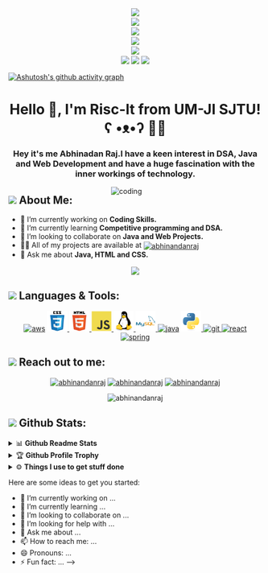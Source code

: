 
<div align="center"> <img src="https://metrics.lecoq.io/Risc-lt?template=classic&config.timezone=Asia%2FShanghai"> </div>

<div align="center"> <img height="137px" src="https://github-readme-stats.vercel.app/api?username=Risc-lt&hide_title=true&hide_border=true&show_icons=trueline_height=21&text_color=000&icon_color=000&bg_color=0,ea6161,ffc64d,fffc4d,52fa5a&theme=graywhite" /> </div>

<div align="center"> <img src="https://github-readme-stats.vercel.app/api/top-langs/?username=Risc-lt&hide_title=true&hide_border=true&layout=compact&langs_count=6&text_color=000&icon_color=fff&bg_color=0,52fa5a,4dfcff,c64dff&theme=graywhite" /> </div>

<div align="center"> <img src="https://stats.justsong.cn/api/leetcode/?username=Risc-lt"> </div>

<div align="center"> <img src="https://github-profile-trophy.vercel.app/?username=Risc-lt" /> </div>

<div align="center"> <img src="https://img.shields.io/badge/-HTML5-E34F26?style=flat-square&logo=html5&logoColor=white" /> <img src="https://img.shields.io/badge/-CSS3-1572B6?style=flat-square&logo=css3" /> <img src="https://img.shields.io/badge/-JavaScript-oringe?style=flat-square&logo=javascript" /> </div>

[![Ashutosh's github activity graph](https://github-readme-activity-graph.vercel.app/graph?username=Risc-lt&theme=react-dark)](https://github.com/ashutosh00710/github-readme-activity-graph)


<h1 align="center">Hello 👋, I'm Risc-lt from UM-JI SJTU! ʕ •ᴥ•ʔ 🎯️🚀️</h1>
<h3 align="center">Hey it's me Abhinadan Raj.I have a keen interest in DSA, Java and Web Development and have a huge fascination with the inner workings of technology.</h3>

<img align="right" alt="coding" width="300" src="https://media.giphy.com/media/lP8xu5t2DLGG045H8F/giphy.gif">

## <img src="https://media.giphy.com/media/WUlplcMpOCEmTGBtBW/giphy.gif" width="40"> **About Me:**

- 🔭 I’m currently working on **Coding Skills.**
- 🌱 I’m currently learning **Competitive programming and DSA.**
- 👯 I’m looking to collaborate on **Java and Web Projects.**
- 👨‍💻 All of my projects are available at <a href="https://github.com/abhinandanraj?tab=repositories" target="blank"><img align="center" src="https://raw.githubusercontent.com/rahuldkjain/github-profile-readme-generator/master/src/images/icons/Social/github.svg" alt="abhinandanraj" height="30" width="40" /></a>
- 💬 Ask me about **Java, HTML and CSS.**

<p align="center">
   <img align="center" src="https://github-readme-streak-stats.herokuapp.com/?user=abhinandanraj&theme=radical&hide_border=true"/>
</p>

## <img src="https://media.giphy.com/media/j2pOGeGYKe2xCCKwfi/giphy.gif" width="40"> **Languages & Tools:**

<p align="center"> 
<a href="https://aws.amazon.com" target="_blank"><img src="https://cdn.jsdelivr.net/gh/devicons/devicon/icons/amazonwebservices/amazonwebservices-plain-wordmark.svg" alt="aws" width="40" height="40"/></a> <a href="https://www.w3schools.com/css/" target="_blank"> <img src="https://raw.githubusercontent.com/devicons/devicon/master/icons/css3/css3-original-wordmark.svg" alt="css3" width="40" height="40"/> </a> </a> <a href="https://www.w3.org/html/" target="_blank"> <img src="https://raw.githubusercontent.com/devicons/devicon/master/icons/html5/html5-original-wordmark.svg" alt="html5" width="40" height="40"/> </a><a href="https://developer.mozilla.org/en-US/docs/Web/JavaScript" target="_blank"> <img src="https://raw.githubusercontent.com/devicons/devicon/master/icons/javascript/javascript-original.svg" alt="javascript" width="40" height="40"/> </a> 	<a href="https://www.linux.org/" target="_blank"> <img src="https://raw.githubusercontent.com/devicons/devicon/master/icons/linux/linux-original.svg" alt="linux" width="40" height="40"/> </a> <a href="https://www.mysql.com/" target="_blank"> <img src="https://raw.githubusercontent.com/devicons/devicon/master/icons/mysql/mysql-original-wordmark.svg" alt="mysql" width="40" height="40"/> </a>
<a href="https://www.java.com/en/" target="_blank"> <img src="https://cdn.jsdelivr.net/gh/devicons/devicon/icons/java/java-original.svg"  alt="java" width="40" height="40" /></a> </a><a href="https://www.python.org" target="_blank"> <img src="https://raw.githubusercontent.com/devicons/devicon/master/icons/python/python-original.svg" alt="python" width="40" height="40"/> </a><a href="https://git-scm.com/" target="_blank"><img src="https://cdn.jsdelivr.net/gh/devicons/devicon/icons/git/git-original.svg" alt="git" width="40" height="40"/> </a><a href="https://reactjs.org/" target="_blank"><img src="https://cdn.jsdelivr.net/gh/devicons/devicon/icons/react/react-original.svg" alt="react" width="40" height="40"/> </a><a href="https://spring.io/" target="_blank"><img src="https://cdn.jsdelivr.net/gh/devicons/devicon/icons/spring/spring-original.svg" alt="spring" width="40" height="40"/> </a>
</p>

## <img src="https://media.giphy.com/media/LnQjpWaON8nhr21vNW/giphy.gif" width="40"> **Reach out to me:** ️

<p align="center">
<a href="https://linkedin.com/in/abhinandanraj" target="_blank"><img align="center" src="https://img.shields.io/badge/-LinkedIn-0e76a8?style=flat-square&logo=Linkedin&logoColor=white" alt="abhinandanraj" /></a>
<a href="https://github.com/abhinandanraj" target="_blank"><img align="center" src="https://img.shields.io/badge/Website-3b5998?style=flat-square&logo=google-chrome&logoColor=white" alt="abhinandanraj" /></a>
<a href="mailto:crazyabhinandanraj@gmail.com" target="_blank"><img align="center" src="https://img.shields.io/badge/-Gmail-EA4335?style=flat-square&logo=Gmail&logoColor=white" alt="abhinandanraj" /></a>
<p align="center"> <img src="https://komarev.com/ghpvc/?username=abhinandanraj&label=Visitors&color=0088cc&style=flat-square" alt="abhinandanraj" /> </p>

## <img src="https://media.giphy.com/media/ZCN6F3FAkwsyOGU2RS/giphy.gif" width="40"> **Github Stats:**

<details>
  <summary>📊 <b>Github Readme Stats</b></summary>
 <br />
 <p align="center">
  <a href="https://github.com/abhinandanraj">
   <img width="430" align="center" src="https://github-readme-stats.vercel.app/api?username=abhinandanraj&show_icons=true&theme=radical&count_private=true">
  </a>
  <a href="https://github.com/abhinandanraj/github-readme-stats">
    <img align="center" src="https://github-readme-stats.anuraghazra1.vercel.app/api/top-langs/?username=abhinandanraj&layout=compact&theme=radical&langs_count=6" />
  </a>
 </p>
</details>

<details>
 <summary>🏆 <b>Github Profile Trophy</b></summary>
 <br />
 <p align="center">
  <a href="https://github.com/ryo-ma/github-profile-trophy">
   <img src="https://github-profile-trophy.vercel.app/?username=abhinandanraj&column=8&theme=darkhub"/>
  </a>
 </p>
</details>


<details>
  <br />
  <summary>⚙️ <b> Things I use to get stuff done</b></summary>
  	<ul>
  	   <li><b>OS:</b> Windows 11 </li>
	     <li><b>Laptop: </b> MSI Bravo 15 (AMD RYZEN 5)</li>
  	   <li><b>Browser: </b> Firefox Web Browser</li>
	     <li><b>Code Editor:</b> VSCode - The best editor out there.</li>
	     <li><b>To Stay Updated:</b> Linkedin </li>
	    <br />
	</ul>
</details>

Here are some ideas to get you started:

- 🔭 I’m currently working on ...
- 🌱 I’m currently learning ...
- 👯 I’m looking to collaborate on ...
- 🤔 I’m looking for help with ...
- 💬 Ask me about ...
- 📫 How to reach me: ...
- 😄 Pronouns: ...
- ⚡ Fun fact: ...
-->

<!--
**Risc-lt/Risc-lt** is a ✨ _special_ ✨ repository because its `README.md` (this file) appears on your GitHub profile.
